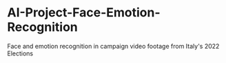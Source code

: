 # AI-Project-Face-Emotion-Recognition
Face and emotion recognition in campaign video footage from Italy's 2022 Elections
